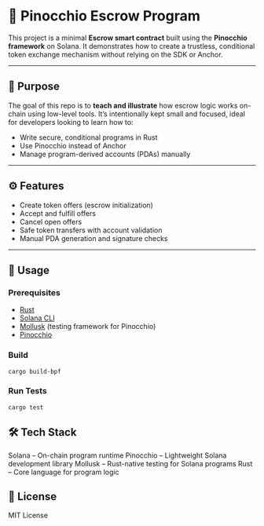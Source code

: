 # 🧾 Pinocchio Escrow Program

This project is a minimal **Escrow smart contract** built using the **Pinocchio framework** on Solana. It demonstrates how to create a trustless, conditional token exchange mechanism without relying on the SDK or Anchor.

---

## 🎯 Purpose

The goal of this repo is to **teach and illustrate** how escrow logic works on-chain using low-level tools. It’s intentionally kept small and focused, ideal for developers looking to learn how to:

- Write secure, conditional programs in Rust
- Use Pinocchio instead of Anchor
- Manage program-derived accounts (PDAs) manually

---

## ⚙️ Features

- Create token offers (escrow initialization)
- Accept and fulfill offers
- Cancel open offers
- Safe token transfers with account validation
- Manual PDA generation and signature checks

---


## 🧪 Usage

### Prerequisites

- [Rust](https://www.rust-lang.org/)
- [Solana CLI](https://docs.solana.com/cli)
- [Mollusk](https://github.com/kevinheavey/mollusk) (testing framework for Pinocchio)
- [Pinocchio](https://github.com/anza-xyz/pinocchio)

### Build

```
cargo build-bpf
```

### Run Tests

```
cargo test
```

## 🛠 Tech Stack

Solana – On-chain program runtime
Pinocchio – Lightweight Solana development library
Mollusk – Rust-native testing for Solana programs
Rust – Core language for program logic

## 📜 License
MIT License




